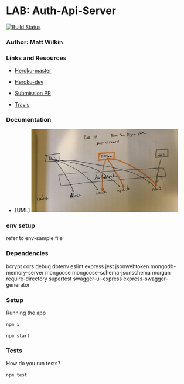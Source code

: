# LAB: Auth-Api-Server

[![Build Status](https://www.travis-ci.com/mwilkin-401-advanced-javascript/auth-api-server.svg?branch=dev)](https://www.travis-ci.com/mwilkin-401-advanced-javascript/auth-api-server)

### Author: Matt Wilkin

### Links and Resources
 
* [Heroku-master](https://damp-gorge-26033.herokuapp.com/)

* [Heroku-dev](
https://arcane-badlands-59476.herokuapp.com/)

* [Submission PR](https://github.com/mwilkin-401-advanced-javascript/auth-api-server/pull/3)

* [Travis](https://www.travis-ci.com/mwilkin-401-advanced-javascript/auth-api-server)

### Documentation

* [UML] <img src="./assets/auth-api-server.jpeg" width="400">


### env setup

refer to env-sample file

### Dependencies

  bcrypt
  cors 
  debug 
  dotenv
  eslint
  express
  jest
  jsonwebtoken
  mongodb-memory-server
  mongoose
  mongoose-schema-jsonschema
  morgan
  require-directory
  supertest
  swagger-ui-express
  express-swagger-generator

### Setup

Running the app

`npm i`

`npm start`

### Tests

How do you run tests?

`npm test`
